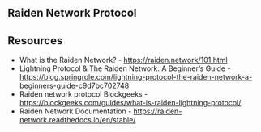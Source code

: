 ## Raiden Network Protocol


## Resources
* What is the Raiden Network? - https://raiden.network/101.html
* Lightning Protocol & The Raiden Network: A Beginner’s Guide - https://blog.springrole.com/lightning-protocol-the-raiden-network-a-beginners-guide-c9d7bc702748
* Raiden network protocol Blockgeeks - https://blockgeeks.com/guides/what-is-raiden-lightning-protocol/
* Raiden Network Documentation - https://raiden-network.readthedocs.io/en/stable/
